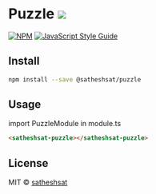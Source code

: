 # Puzzle [![](https://img.shields.io/static/v1?label=Sponsor&message=%E2%9D%A4&logo=GitHub&color=%23fe8e86)](https://github.com/sponsors/satheshsat)

[![NPM](https://img.shields.io/npm/v/@satheshsat/puzzle.svg)](https://www.npmjs.com/package/@satheshsat/puzzle) [![JavaScript Style Guide](https://img.shields.io/badge/code_style-standard-brightgreen.svg)](https://standardjs.com)

## Install

```bash
npm install --save @satheshsat/puzzle
```

## Usage
import PuzzleModule in module.ts

```html
<satheshsat-puzzle></satheshsat-puzzle>
```

## License

MIT © [satheshsat](https://github.com/satheshsat)
